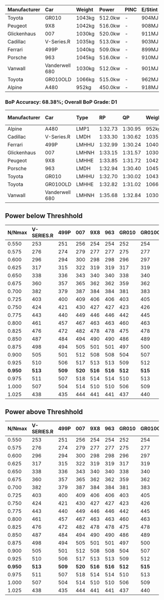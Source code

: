 | Manufacturer | Car            | Weight | Power   | PINC    | E/Stint | FDS     |
|:-|:-|:-|:-|:-|:-|:-|
| Toyota       | GR010          | 1043kg | 512.0kw |    -    | 904MJ   | 190kph  |
| Peugeot      | 9X8            | 1042kg | 516.0kw |    -    | 908MJ   | 150kph  |
| Glickenhaus  | 007            | 1030kg | 520.0kw |    -    | 911MJ   |    -    |
| Cadillac     | V-Series.R     | 1035kg | 513.0kw |    -    | 903MJ   |    -    |
| Ferrari      | 499P           | 1040kg | 509.0kw |    -    | 899MJ   | 190kph  |
| Porsche      | 963            | 1045kg | 516.0kw |    -    | 910MJ   |    -    |
| Vanwall      | Vanderwell 680 | 1030kg | 512.0kw |    -    | 901MJ   |    -    |
| Toyota       | GR010OLD       | 1066kg | 515.0kw |    -    | 962MJ   | 150kph  |
| Alpine       | A480           | 952kg  | 450.0kw |    -    | 918MJ   |    -    |

### BoP Accuracy: 68.38%; Overall BoP Grade: D1
| Manufacturer | Car            | Type  | RP      | QP      | Weight | Power¹  | Threshhold | PINC    | Power²   | E/Stint | AVG Vmax  | FDS     | RDLC | L/Stint | BOP-Grade | Model Accuracy | Model Points | Match%  | SimDiff |
|:-|:-|:-|:-|:-|:-|:-|:-|:-|:-|:-|:-|:-|:-|:-|:-|:-|:-|:-|:-|
| Alpine       | A480           | LMP1  | 1:32.73 | 1:30.95 |  952kg | 450.0kw | 0.0kph     |    -    | 450.00kw |  918MJ  | 298.01kph |    -    | 0.98 | 37      | -D1       | 94.60%         | 1683         | 67.72%  | -0.09   |
| Cadillac     | V-Series.R     | LMDH  | 1:33.30 | 1:30.62 | 1035kg | 513.0kw | 0.0kph     |    -    | 513.00kw |  903MJ  | 298.68kph |    -    | 1.04 | 40      | +A2       | 99.30%         | 4946         | 94.41%  | #       |
| Ferrari      | 499P           | LMHHU | 1:32.99 | 1:30.24 | 1040kg | 509.0kw | 0.0kph     |    -    | 509.00kw |  899MJ  | 298.67kph | 190kph  | 1.06 | 40      | -C1       | 100.00%        | 8223         | 79.41%  | #       |
| Glickenhaus  | 007            | LMHNH | 1:33.15 | 1:31.57 | 1030kg | 520.0kw | 0.0kph     |    -    | 520.00kw |  911MJ  | 302.66kph |    -    | 0.97 | 40      | -A2       | 93.86%         | 2169         | 92.25%  | +1.93   |
| Peugeot      | 9X8            | LMHHE | 1:33.85 | 1:31.72 | 1042kg | 516.0kw | 0.0kph     |    -    | 516.00kw |  908MJ  | 293.33kph | 150kph  | 1.04 | 40      | +B1       | 97.99%         | 5010         | 88.02%  | +0.30   |
| Porsche      | 963            | LMDH  | 1:32.94 | 1:30.40 | 1045kg | 516.0kw | 0.0kph     |    -    | 516.00kw |  910MJ  | 296.66kph |    -    | 1.03 | 40      | -C1       | 99.86%         | 11699        | 76.33%  | #       |
| Toyota       | GR010          | LMHHU | 1:32.70 | 1:30.02 | 1043kg | 512.0kw | 0.0kph     |    -    | 512.00kw |  904MJ  | 298.00kph | 190kph  | 1.06 | 40      | -D2       | 99.63%         | 6190         | 64.67%  | #       |
| Toyota       | GR010OLD       | LMHHE | 1:32.82 | 1:31.02 | 1066kg | 515.0kw | 0.0kph     |    -    | 515.00kw |  962MJ  | 300.22kph | 150kph  | 1.03 | 40      | -C2       | 93.47%         | 1031         | 73.35%  | -0.03   |
| Vanwall      | Vanderwell 680 | LMHNH | 1:35.68 | 1:32.84 | 1030kg | 512.0kw | 0.0kph     |    -    | 512.00kw |  901MJ  | 294.09kph |    -    | 1.02 | 40      | +Ω2       | 94.33%         | 632          | -20.77% | +0.55   |

## Power below Threshhold
| N/Nmax    | V-SERIES.R | 499P    | 007     | 9X8     | 963     | GR010   | GR010OLD | VANDERWELL 680 | ​     | RPM      | A480       |
|:-|:-|:-|:-|:-|:-|:-|:-|:-|:-|:-|:-|
|  0.550    |  253       |  251    |  256    |  254    |  254    |  252    |  254     |  252           |  ​    |   --     |   -        |
|  0.575    |  276       |  274    |  279    |  277    |  277    |  275    |  277     |  275           |  ​    |   --     |   -        |
|  0.600    |  296       |  294    |  300    |  298    |  298    |  296    |  297     |  296           |  ​    |   --     |   -        |
|  0.625    |  317       |  315    |  322    |  319    |  319    |  317    |  319     |  317           |  ​    |   --     |   -        |
|  0.650    |  338       |  336    |  343    |  340    |  340    |  338    |  340     |  338           |  ​    |   --     |   -        |
|  0.675    |  360       |  357    |  365    |  362    |  362    |  359    |  362     |  359           |  ​    |   --     |   -        |
|  0.700    |  382       |  379    |  387    |  384    |  384    |  381    |  383     |  381           |  ​    |   --     |   -        |
|  0.725    |  403       |  400    |  409    |  406    |  406    |  403    |  405     |  403           |  ​    |   --     |   -        |
|  0.750    |  424       |  421    |  430    |  427    |  427    |  423    |  426     |  423           |  ​    |   --     |   -        |
|  0.775    |  443       |  440    |  449    |  446    |  446    |  442    |  445     |  442           |  ​    |  5000    |  -3527088  |
|  0.800    |  461       |  457    |  467    |  463    |  463    |  460    |  463     |  460           |  ​    |  5500    |  -3841441  |
|  0.825    |  476       |  472    |  482    |  478    |  478    |  475    |  478     |  475           |  ​    |  5999    |  -4171171  |
|  0.850    |  487       |  484    |  494    |  490    |  490    |  486    |  489     |  486           |  ​    |  6499    |  -4516280  |
|  0.875    |  498       |  494    |  505    |  501    |  501    |  497    |  500     |  497           |  ​    |  7000    |  -4876766  |
|  0.900    |  505       |  501    |  512    |  508    |  508    |  504    |  507     |  504           |  ​    |  7500    |  -5252631  |
|  0.925    |  510       |  506    |  517    |  513    |  513    |  509    |  512     |  509           |  ​    |  8000    |  447       |
| **0.950** | **513**    | **509** | **520** | **516** | **516** | **512** | **515**  | **512**        | **​** | **8499** | **450**    |
|  0.975    |  511       |  507    |  518    |  514    |  514    |  510    |  513     |  510           |  ​    |  9000    |  225       |
|  1.000    |  507       |  504    |  514    |  510    |  510    |  506    |  509     |  506           |  ​    |   --     |   -        |
|  1.025    |  438       |  435    |  444    |  441    |  441    |  437    |  440     |  437           |  ​    |   --     |   -        |

## Power above Threshhold
| N/Nmax    | V-SERIES.R | 499P    | 007     | 9X8     | 963     | GR010   | GR010OLD | VANDERWELL 680 | ​     | RPM      | A480       |
|:-|:-|:-|:-|:-|:-|:-|:-|:-|:-|:-|:-|
|  0.550    |  253       |  251    |  256    |  254    |  254    |  252    |  254     |  252           |  ​    |   --     |   -        |
|  0.575    |  276       |  274    |  279    |  277    |  277    |  275    |  277     |  275           |  ​    |   --     |   -        |
|  0.600    |  296       |  294    |  300    |  298    |  298    |  296    |  297     |  296           |  ​    |   --     |   -        |
|  0.625    |  317       |  315    |  322    |  319    |  319    |  317    |  319     |  317           |  ​    |   --     |   -        |
|  0.650    |  338       |  336    |  343    |  340    |  340    |  338    |  340     |  338           |  ​    |   --     |   -        |
|  0.675    |  360       |  357    |  365    |  362    |  362    |  359    |  362     |  359           |  ​    |   --     |   -        |
|  0.700    |  382       |  379    |  387    |  384    |  384    |  381    |  383     |  381           |  ​    |   --     |   -        |
|  0.725    |  403       |  400    |  409    |  406    |  406    |  403    |  405     |  403           |  ​    |   --     |   -        |
|  0.750    |  424       |  421    |  430    |  427    |  427    |  423    |  426     |  423           |  ​    |   --     |   -        |
|  0.775    |  443       |  440    |  449    |  446    |  446    |  442    |  445     |  442           |  ​    |  5000    |  -3527088  |
|  0.800    |  461       |  457    |  467    |  463    |  463    |  460    |  463     |  460           |  ​    |  5500    |  -3841441  |
|  0.825    |  476       |  472    |  482    |  478    |  478    |  475    |  478     |  475           |  ​    |  5999    |  -4171171  |
|  0.850    |  487       |  484    |  494    |  490    |  490    |  486    |  489     |  486           |  ​    |  6499    |  -4516280  |
|  0.875    |  498       |  494    |  505    |  501    |  501    |  497    |  500     |  497           |  ​    |  7000    |  -4876766  |
|  0.900    |  505       |  501    |  512    |  508    |  508    |  504    |  507     |  504           |  ​    |  7500    |  -5252631  |
|  0.925    |  510       |  506    |  517    |  513    |  513    |  509    |  512     |  509           |  ​    |  8000    |  447       |
| **0.950** | **513**    | **509** | **520** | **516** | **516** | **512** | **515**  | **512**        | **​** | **8499** | **450**    |
|  0.975    |  511       |  507    |  518    |  514    |  514    |  510    |  513     |  510           |  ​    |  9000    |  225       |
|  1.000    |  507       |  504    |  514    |  510    |  510    |  506    |  509     |  506           |  ​    |   --     |   -        |
|  1.025    |  438       |  435    |  444    |  441    |  441    |  437    |  440     |  437           |  ​    |   --     |   -        |
